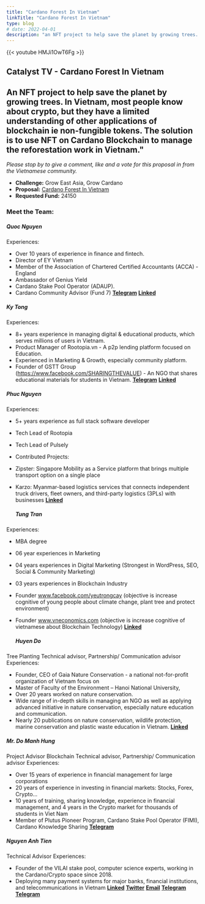 ```yaml
---
title: "Cardano Forest In Vietnam"
linkTitle: "Cardano Forest In Vietnam"
type: blog
# date: 2022-04-01
description: "an NFT project to help save the planet by growing trees. In Vietnam, most people know about crypto, but they have a limited understanding of other applications of blockchain ie non-fungible tokens. The solution is to use NFT on Cardano Blockchain to manage the reforestation work in Vietnam."
---
```


{{<  youtube HMJi1OwT6Fg >}}

## Catalyst TV - Cardano Forest In Vietnam

An NFT project to help save the planet by growing trees. In Vietnam, most people know about crypto, but they have a limited understanding of other applications of blockchain ie non-fungible tokens. The solution is to use NFT on Cardano Blockchain to manage the reforestation work in Vietnam."
---
*Please stop by to give a comment, like and a vote for this proposal in from the Vietnamese community.*

- **Challenge:** Grow East Asia, Grow Cardano 
- **Proposal:** [Cardano Forest In Vietnam](https://cardano.ideascale.com/c/idea/396832)  
- **Requested Fund:** 24150

### Meet the Team:

##### **Quoc Nguyen**
Experiences:
- Over 10 years of experience in finance and fintech.
- Director of EY Vietnam
- Member of the Association of Chartered Certified Accountants (ACCA) - England
- Ambassador of Genius Yield
- Cardano Stake Pool Operator (ADAUP).
- Cardano Community Advisor (Fund 7)
[**Telegram**](https://t.me/Britnguyen87)
[**Linked**](https://www.linkedin.com/in/quoc-nguyen-708370142/)
  
##### **Ky Tong**
Experiences:
- 8+ years experience in managing digital & educational products, which serves millions of users in Vietnam.
- Product Manager of Rootopia.vn - A p2p lending platform focused on Education.
- Experienced in Marketing & Growth, especially community platform.
- Founder of GSTT Group (https://www.facebook.com/SHARINGTHEVALUE) - An NGO that shares educational materials for students in Vietnam.
[**Telegram**](https://t.me/kytq2011)
[**Linked**](https://www.linkedin.com/in/tongquocky/)
  
##### **Phuc Nguyen**
Experiences:
- 5+ years experience as full stack software developer
- Tech Lead of Rootopia
- Tech Lead of Pulsely
- Contributed Projects:
- Zipster: Singapore Mobility as a Service platform that brings multiple transport option on a single place
- Karzo: Myanmar-based logistics services that connects independent truck drivers, fleet owners, and third-party logistics (3PLs) with businesses
[**Linked**](https://www.linkedin.com/in/phuc-nguyen-tuan/)
  
  ##### **Tung Tran**
Experiences:
- MBA degree
- 06 year experiences in Marketing
- 04 years experiences in Digital Marketing (Strongest in WordPress, SEO, Social & Community Marketing)
- 03 years experiences in Blockchain Industry
- Founder www.facebook.com/yeutrongcay (objective is increase cognitive of young people about climate change, plant tree and protect environment)
- Founder www.vneconomics.com (objective is increase cognitive of vietnamese about Blockchain Technology)
[**Linked**](https://www.linkedin.com/in/tranthanhtung37/)
  
  ##### **Huyen Do**
Tree Planting Technical advisor, Partnership/ Communication advisor
Experiences:
- Founder, CEO of Gaia Nature Conservation - a national not-for-profit organization of Vietnam focus on
- Master of Faculty of the Environment – Hanoi National University,
- Over 20 years worked on nature conservation.
- Wide range of in-depth skills in managing an NGO as well as applying advanced initiative in nature conservation, especially nature education and communication.
- Nearly 20 publications on nature conservation, wildlife protection, marine conservation and plastic waste education in Vietnam.
[**Linked**](https://vn.linkedin.com/in/chicadohuyen)

##### **Mr. Do Manh Hung**
Project Advisor
 Blockchain Technical advisor, Partnership/ Communication advisor
Experiences:
- Over 15 years of experience in financial management for large corporations
- 20 years of experience in investing in financial markets: Stocks, Forex, Crypto…
- 10 years of training, sharing knowledge, experience in financial management, and 4 years in the Crypto market for thousands of students in Viet Nam
- Member of Plutus Pioneer Program, Cardano Stake Pool Operator (FIMI), Cardano Knowledge Sharing
[**Telegram**](https://t.me/hung_domanh)

##### **Nguyen Anh Tien**
Technical Advisor
Experiences:
- Founder of the VILAI stake pool, computer science experts, working in the Cardano/Crypto space since 2018.
- Deploying many payment systems for major banks, financial institutions, and telecommunications in Vietnam
[**Linked**](https://www.linkedin.com/in/tienna)
[**Twitter**](https://twitter.com/tiennganh)
[**Email**](tienna@gmail.com)
[**Telegram**](t.me/tiennguyenanh)
[**Telegram**](https://www.facebook.com/tiennguyena)
